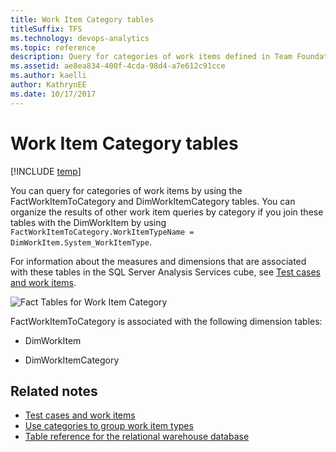 ```yaml
---
title: Work Item Category tables
titleSuffix: TFS 
ms.technology: devops-analytics
ms.topic: reference
description: Query for categories of work items defined in Team Foundation Server   
ms.assetid: ae8ea834-400f-4cda-98d4-a7e612c91cce
ms.author: kaelli
author: KathrynEE
ms.date: 10/17/2017
---
```


# Work Item Category tables

[!INCLUDE [temp](../includes/tfs-report-platform-version.md)]

You can query for categories of work items by using the FactWorkItemToCategory and DimWorkItemCategory tables. You can organize the results of other work item queries by category if you join these tables with the DimWorkItem by using `FactWorkItemToCategory.WorkItemTypeName = DimWorkItem.System_WorkItemType`.

For information about the measures and dimensions that are associated with these tables in the SQL Server Analysis Services cube, see [Test cases and work items](perspective-test-analyze-report-work.md).

![Fact Tables for Work Item Category](media/teamproj_factworkitemcategory.png "TeamProj_FactWorkItemCategory")

FactWorkItemToCategory is associated with the following dimension tables:

* DimWorkItem

* DimWorkItemCategory

## Related notes

* [Test cases and work items](perspective-test-analyze-report-work.md)
* [Use categories to group work item types](../../reference/xml/use-categories-to-group-work-item-types.md)
* [Table reference for the relational warehouse database](table-reference-relational-warehouse-database.md)
